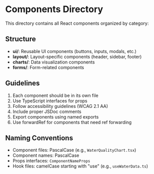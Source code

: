 # Components Directory

This directory contains all React components organized by category:

## Structure

- **ui/**: Reusable UI components (buttons, inputs, modals, etc.)
- **layout/**: Layout-specific components (header, sidebar, footer)
- **charts/**: Data visualization components
- **forms/**: Form-related components

## Guidelines

1. Each component should be in its own file
2. Use TypeScript interfaces for props
3. Follow accessibility guidelines (WCAG 2.1 AA)
4. Include proper JSDoc comments
5. Export components using named exports
6. Use forwardRef for components that need ref forwarding

## Naming Conventions

- Component files: PascalCase (e.g., `WaterQualityChart.tsx`)
- Component names: PascalCase
- Props interfaces: `ComponentNameProps`
- Hook files: camelCase starting with "use" (e.g., `useWaterData.ts`)